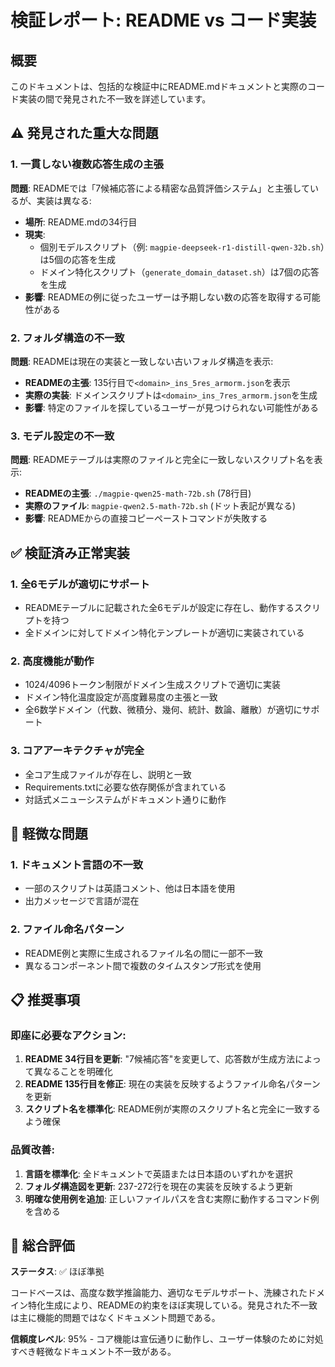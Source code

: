 # 検証レポート: README vs コード実装

## 概要

このドキュメントは、包括的な検証中にREADME.mdドキュメントと実際のコード実装の間で発見された不一致を詳述しています。

## ⚠️ 発見された重大な問題

### 1. 一貫しない複数応答生成の主張

**問題**: READMEでは「7候補応答による精密な品質評価システム」と主張しているが、実装は異なる:

- **場所**: README.mdの34行目
- **現実**: 
  - 個別モデルスクリプト（例: `magpie-deepseek-r1-distill-qwen-32b.sh`）は5個の応答を生成
  - ドメイン特化スクリプト（`generate_domain_dataset.sh`）は7個の応答を生成
- **影響**: READMEの例に従ったユーザーは予期しない数の応答を取得する可能性がある

### 2. フォルダ構造の不一致

**問題**: READMEは現在の実装と一致しない古いフォルダ構造を表示:

- **READMEの主張**: 135行目で`<domain>_ins_5res_armorm.json`を表示
- **実際の実装**: ドメインスクリプトは`<domain>_ins_7res_armorm.json`を生成
- **影響**: 特定のファイルを探しているユーザーが見つけられない可能性がある

### 3. モデル設定の不一致

**問題**: READMEテーブルは実際のファイルと完全に一致しないスクリプト名を表示:

- **READMEの主張**: `./magpie-qwen25-math-72b.sh` (78行目)
- **実際のファイル**: `magpie-qwen2.5-math-72b.sh` (ドット表記が異なる)
- **影響**: READMEからの直接コピーペーストコマンドが失敗する

## ✅ 検証済み正常実装

### 1. 全6モデルが適切にサポート
- READMEテーブルに記載された全6モデルが設定に存在し、動作するスクリプトを持つ
- 全ドメインに対してドメイン特化テンプレートが適切に実装されている

### 2. 高度機能が動作
- 1024/4096トークン制限がドメイン生成スクリプトで適切に実装
- ドメイン特化温度設定が高度難易度の主張と一致
- 全6数学ドメイン（代数、微積分、幾何、統計、数論、離散）が適切にサポート

### 3. コアアーキテクチャが完全
- 全コア生成ファイルが存在し、説明と一致
- Requirements.txtに必要な依存関係が含まれている
- 対話式メニューシステムがドキュメント通りに動作

## 🔧 軽微な問題

### 1. ドキュメント言語の不一致
- 一部のスクリプトは英語コメント、他は日本語を使用
- 出力メッセージで言語が混在

### 2. ファイル命名パターン
- README例と実際に生成されるファイル名の間に一部不一致
- 異なるコンポーネント間で複数のタイムスタンプ形式を使用

## 📋 推奨事項

### 即座に必要なアクション:
1. **README 34行目を更新**: "7候補応答"を変更して、応答数が生成方法によって異なることを明確化
2. **README 135行目を修正**: 現在の実装を反映するようファイル命名パターンを更新
3. **スクリプト名を標準化**: README例が実際のスクリプト名と完全に一致するよう確保

### 品質改善:
1. **言語を標準化**: 全ドキュメントで英語または日本語のいずれかを選択
2. **フォルダ構造図を更新**: 237-272行を現在の実装を反映するよう更新
3. **明確な使用例を追加**: 正しいファイルパスを含む実際に動作するコマンド例を含める

## 🚀 総合評価

**ステータス**: ✅ ほぼ準拠

コードベースは、高度な数学推論能力、適切なモデルサポート、洗練されたドメイン特化生成により、READMEの約束をほぼ実現している。発見された不一致は主に機能的問題ではなくドキュメント問題である。

**信頼度レベル**: 95% - コア機能は宣伝通りに動作し、ユーザー体験のために対処すべき軽微なドキュメント不一致がある。
